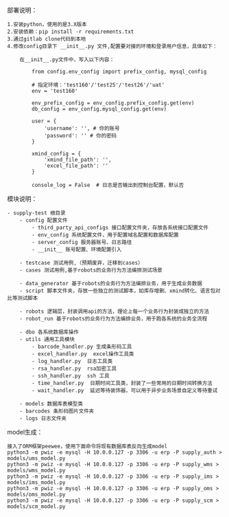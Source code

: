 部署说明：

    1.安装python，使用的是3.X版本
    2.安装依赖：pip install -r requirements.txt
    3.通过gitlab clone代码到本地
    4.修改config目录下 __init__.py 文件,配置要对接的环境和登录用户信息，具体如下：

        在__init__.py文件中，写入以下内容：

            from config.env_config import prefix_config, mysql_config
            
            # 指定环境：'test160'/'test25'/'test26'/'uat'
            env = 'test160'
            
            env_prefix_config = env_config.prefix_config.get(env)
            db_config = env_config.mysql_config.get(env)
            
            user = {
                'username': '', # 你的账号
                'password': '' # 你的密码
            }
            
            xmind_config = {
                'xmind_file_path': '',
                'excel_file_path': ''
            }
            
            console_log = False  # 日志是否输出到控制台配置，默认否

模块说明：

    - supply-test 根目录
        - config 配置文件
            - third_party_api_configs 接口配置文件夹，存放各系统接口配置文件
            - env_config 系统配置文件，用于配置域名配置和数据库配置
            - server_config 服务器账号、日志路径
            - __init__ 账号配置、环境配置引入

        - testcase 测试用例,（预期废弃，迁移到cases）
        - cases 测试用例,基于robots的业务行为方法编排测试场景

        - data_generator 基于robots的业务行为方法编排业务，用于生成业务数据
        - script 脚本文件夹，存放一些独立的测试脚本，如库存增删、xmind转化、语言包对比等测试脚本

        - robots 逻辑层，封装调用api的方法，理论上每一个业务行为封装成独立的方法
        - robot_run 基于robots的业务行为方法编排业务，用于跑各系统的业务全流程

        - dbo 各系统数据库操作
        - utils 通用工具模块
            - barcode_handler.py 生成条形码工具
            - excel_handler.py  excel操作工具类
            - log_handler.py  日志工具类
            - rsa_handler.py  rsa加密工具
            - ssh_handler.py  ssh 工具
            - time_handler.py  日期时间工具类，封装了一些常用的日期时间转换方法
            - wait_handler.py  延迟等待装饰器，可以用于异步业务场景自定义等待重试
    
        - models 数据库表模型类
        - barcodes 条形码图片文件夹
        - logs 日志文件夹
    

model生成：

    接入了ORM框架peewee，使用下面命令将现有数据库表反向生成model
    python3 -m pwiz -e mysql -H 10.0.0.127 -p 3306 -u erp -P supply_auth > models/ums_model.py
    python3 -m pwiz -e mysql -H 10.0.0.127 -p 3306 -u erp -P supply_wms > models/wms_model.py
    python3 -m pwiz -e mysql -H 10.0.0.127 -p 3306 -u erp -P supply_ims > models/ims_model.py
    python3 -m pwiz -e mysql -H 10.0.0.127 -p 3306 -u erp -P supply_oms > models/oms_model.py
    python3 -m pwiz -e mysql -H 10.0.0.127 -p 3306 -u erp -P supply_scm > models/scm_model.py


